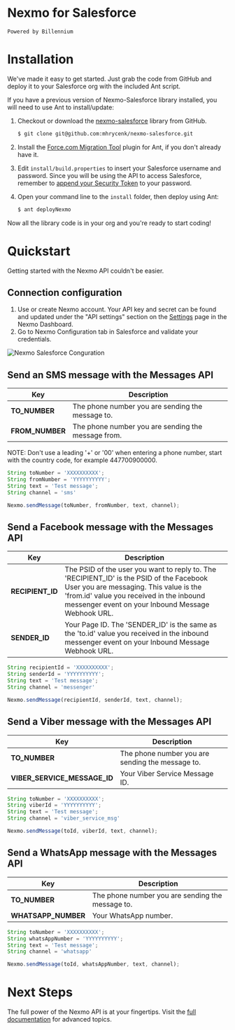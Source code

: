 # Nexmo for Salesforce
    Powered by Billennium

Installation
============

We've made it easy to get started. Just grab the code from GitHub and deploy it to your Salesforce org with the included Ant script.


If you have a previous version of Nexmo-Salesforce library installed, you will need to use Ant to install/update:


1. Checkout or download the [nexmo-salesforce](https://github.com/mhrycenk/nexmo-salesforce) library from GitHub.

    ```bash
    $ git clone git@github.com:mhrycenk/nexmo-salesforce.git
    ```

1. Install the [Force.com Migration Tool](http://www.salesforce.com/us/developer/docs/daas/Content/forcemigrationtool_install.htm) plugin for Ant, if you don't already have it.

1. Edit `install/build.properties` to insert your Salesforce username and password.  Since you will be using the API to access Salesforce, remember to [append your Security Token](http://www.salesforce.com/us/developer/docs/api/Content/sforce_api_concepts_security.htm#topic-title_login_token) to your password.

1. Open your command line to the `install` folder, then deploy using Ant:

    ```bash
    $ ant deployNexmo
    ```

Now all the library code is in your org and you're ready to start coding!



Quickstart
==========

Getting started with the Nexmo API couldn't be easier.

Connection configuration
-----------

1. Use or create Nexmo account. Your API key and secret can be found and updated under the "API settings" section on the [Settings](https://dashboard.nexmo.com/settings) page in the Nexmo Dashboard.
1. Go to Nexmo Configuration tab in Salesforce and validate your credentials.

![Nexmo Salesforce Conguration](https://raw.githubusercontent.com/mhrycenk/nexmo-salesforce/master/docs/nexmo_config.jpg)


Send an SMS message with the Messages API
-----------
Key | Description
------------ | -------------
**TO_NUMBER** | The phone number you are sending the message to.
**FROM_NUMBER** | The phone number you are sending the message from.


NOTE: Don't use a leading '+' or '00' when entering a phone number, start with the country code, for example 447700900000.


```javascript
String toNumber = 'XXXXXXXXXX';
String fromNumber = 'YYYYYYYYYY';
String text = 'Test message';
String channel = 'sms'

Nexmo.sendMessage(toNumber, fromNumber, text, channel);
```


Send a Facebook message with the Messages API
-----------
Key | Description
------------ | -------------
**RECIPIENT_ID** | The PSID of the user you want to reply to. The 'RECIPIENT_ID' is the PSID of the Facebook User you are messaging. This value is the 'from.id' value you received in the inbound messenger event on your Inbound Message Webhook URL.
**SENDER_ID** | Your Page ID. The 'SENDER_ID' is the same as the 'to.id' value you received in the inbound messenger event on your Inbound Message Webhook URL.


```javascript
String recipientId = 'XXXXXXXXXX';
String senderId = 'YYYYYYYYYY';
String text = 'Test message';
String channel = 'messenger'

Nexmo.sendMessage(recipientId, senderId, text, channel);
```

Send a Viber message with the Messages API
-----------
Key | Description
------------ | -------------
**TO_NUMBER** | The phone number you are sending the message to.
**VIBER_SERVICE_MESSAGE_ID** | Your Viber Service Message ID.


```javascript
String toNumber = 'XXXXXXXXXX';
String viberId = 'YYYYYYYYYY';
String text = 'Test message';
String channel = 'viber_service_msg'

Nexmo.sendMessage(toId, viberId, text, channel);
```

Send a WhatsApp message with the Messages API
-----------
Key | Description
------------ | -------------
**TO_NUMBER** | The phone number you are sending the message to.
**WHATSAPP_NUMBER** | Your WhatsApp number.


```javascript
String toNumber = 'XXXXXXXXXX';
String whatsAppNumber = 'YYYYYYYYYY';
String text = 'Test message';
String channel = 'whatsapp'

Nexmo.sendMessage(toId, whatsAppNumber, text, channel);
```

Next Steps
==========

The full power of the Nexmo API is at your fingertips. Visit the [full documentation](https://developer.nexmo.com/messages-and-workflows-apis/messages/overview) for advanced topics.
